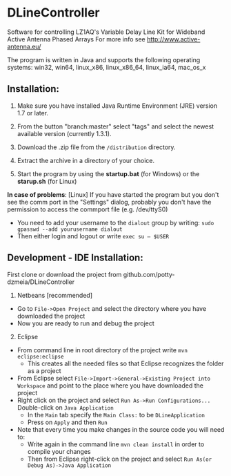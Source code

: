 DLineController
===============

Software for controlling LZ1AQ's Variable Delay Line Kit for Wideband Active Antenna Phased Arrays
For more info see http://www.active-antenna.eu/

The program is written in Java and supports the following operating systems:
win32, win64, linux_x86, linux_x86_64, linux_ia64, mac_os_x


Installation:
--------------

1) Make sure you have installed Java Runtime Environment (JRE) version 1.7 or later.

2) From the button "branch:master" select "tags" and select the newest available version (currently 1.3.1). 

3) Download the .zip file from the `/distribution` directory.

4) Extract the archive in a directory of your choice.

4) Start the program by using the **startup.bat** (for Windows) or the **starup.sh** (for Linux)

**In case of problems**: 
[Linux] If you have started the program but you don't see the comm port in the "Settings" dialog, 
probably you don't have the permission to access the commport file (e.g. /dev/ttyS0)
* You need to add your username to the `dialout` group by writing: `sudo gpasswd --add yourusername dialout`
* Then either login and logout or write `exec su – $USER`


Development - IDE Installation:
-----------------

First clone or download the project from github.com/potty-dzmeia/DLineController

1) Netbeans [recommended]
* Go to `File->Open Project` and select the directory where you have downloaded the project
* Now you are ready to run and debug the project

2) Eclipse
* From command line in root directory of the project write `mvn eclipse:eclipse`
  * This creates all the needed files so that Eclipse recognizes the folder as a project
* From Eclipse select `File->Import->General->Existing Project into Workspace` and point to the place where you have downloaded the project
* Right click on the project and select `Run As->Run Configurations...` Double-click on `Java Application`
  * In the `Main` tab specify the `Main Class:` to be  `DLineApplication` 
  * Press on `Apply` and then `Run`
* Note that every time you make changes in the source code you will need to: 
  * Write again in the command line `mvn clean install` in order to compile your changes 
  * Then from Eclipse right-click on the project and select `Run As(or Debug As)->Java Application`
